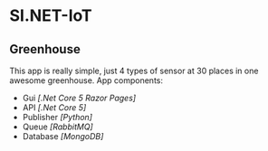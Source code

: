 # SI.NET-IoT
 
## Greenhouse

This app is really simple, just 4 types of sensor at 30 places in one awesome greenhouse.
App components:
- Gui *[.Net Core 5 Razor Pages]*
- API *[.Net Core 5]*
- Publisher *[Python]*
- Queue *[RabbitMQ]*
- Database *[MongoDB]*
